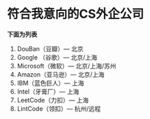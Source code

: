 # 符合我意向的CS外企公司

**下面为列表**

1. DouBan（豆瓣）— 北京
2. Google （谷歌）— 北京/上海
3. Microsoft（微软）— 北京/上海/苏州
4. Amazon（亚马逊）— 北京/上海
5. IBM（蓝色巨人）— 上海
6. Intel（牙膏厂）— 上海
7. LeetCode（力扣）— 上海
8. LintCode（领扣）— 杭州/远程